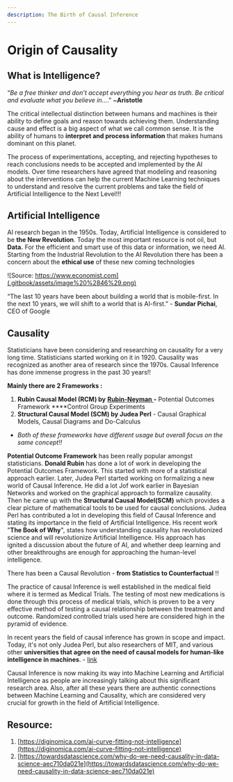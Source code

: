 ```yaml
---
description: The Birth of Causal Inference
---
```


# Origin of Causality

## What is Intelligence?

“_Be a free thinker and don’t accept everything you hear as truth. Be critical and evaluate what you believe in..._.” ~**Aristotle**

The critical intellectual distinction between humans and machines is their ability to define goals and reason towards achieving them. Understanding cause and effect is a big aspect of what we call common sense. It is the ability of humans to **interpret and process information** that makes humans dominant on this planet.

The process of experimentations, accepting, and rejecting hypotheses to reach conclusions needs to be accepted and implemented by the AI models. Over time researchers have agreed that modeling and reasoning about the interventions can help the current Machine Learning techniques to understand and resolve the current problems and take the field of Artificial Intelligence to the Next Level!!!

## Artificial Intelligence

AI research began in the 1950s. Today, Artificial Intelligence is considered to be **the New Revolution**. Today the most important resource is not oil, but **Data.** For the efficient and smart use of this data or information, we need AI. Starting from the Industrial Revolution to the AI Revolution there has been a concern about the **ethical use** of these new coming technologies 

![Source: https://www.economist.com](.gitbook/assets/image%20%2846%29.png)

“The last 10 years have been about building a world that is mobile-first. In the next 10 years, we will shift to a world that is AI-first.” - **Sundar Pichai**, CEO of Google

## Causality

Statisticians have been considering and researching on causality for a very long time. Statisticians started working on it in 1920. Causality was recognized as another area of research since the 1970s. Causal Inference has done immense progress in the past 30 years!!

**Mainly there are 2 Frameworks :**

1. **Rubin Causal Model \(RCM\) by** [**Rubin-Neyman** ](https://en.wikipedia.org/wiki/Rubin_causal_model)**-** Potential Outcomes Framework ****Control Group Experiments
2. **Structural Causal Model \(SCM\) by Judea Perl** - Causal Graphical Models, Causal Diagrams and Do-Calculus

* _Both of these frameworks have different usage but overall focus on the same concept!!_

**Potential Outcome Framework** has been really popular amongst statisticians. **Donald Rubin** has done a lot of work in developing the Potential Outcomes Framework. This started with more of a statistical approach earlier. Later, Judea Perl started working on formalizing a new world of Causal Inference. He did a lot Jof work earlier in Bayesian Networks and worked on the graphical approach to formalize causality. Then he came up with the **Structural Causal Model\(SCM\)** which provides a clear picture of mathematical tools to be used for causal conclusions. Judea Perl has contributed a lot in developing this field of Causal Inference and stating its importance in the field of Artificial Intelligence. His recent work "**The Book of Why**", states how understanding causality has revolutionized science and will revolutionize Artificial Intelligence. His approach has ignited a discussion about the future of AI,  and whether deep learning and other breakthroughs are enough for approaching the human-level intelligence.

There has been a Causal Revolution - **from Statistics to Counterfactual** !!

The practice of causal Inference is well established in the medical field where it is termed as Medical Trials. The testing of most new medications is done through this process of medical trials, which is proven to be a very effective method of testing a causal relationship between the treatment and outcome. Randomized controlled trials used here are considered high in the pyramid of evidence. 

In recent years the field of causal inference has grown in scope and impact. Today, it's not only Judea Perl, but also researchers of MIT, and various other **universities that agree on the need of causal models for human-like intelligence in machines**. - [link](http://www.mit.edu/~tomeru/papers/machines_that_think.pdf)

Causal Inference is now making its way into Machine Learning and Artificial Intelligence as people are increasingly talking about this significant research area. Also, after all these years there are authentic connections between Machine Learning and Causality, which are considered very crucial for growth in the field of Artificial Intelligence.

## **Resource**:

1. [https://diginomica.com/ai-curve-fitting-not-intelligence](https://diginomica.com/ai-curve-fitting-not-intelligence)
2. [https://towardsdatascience.com/why-do-we-need-causality-in-data-science-aec710da021e](https://towardsdatascience.com/why-do-we-need-causality-in-data-science-aec710da021e)



